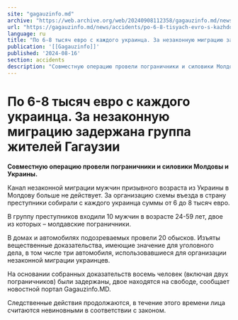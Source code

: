 ```yaml
---
site: "gagauzinfo.md"
archive: "https://web.archive.org/web/20240908112358/gagauzinfo.md/news/accidents/po-6-8-tisyach-evro-s-kazhdogo-ukraintsa-za-nezakonnuyu-migratsiyu-zaderzhana-gruppa-zhitelei-gagauzii"
url: "https://gagauzinfo.md/news/accidents/po-6-8-tisyach-evro-s-kazhdogo-ukraintsa-za-nezakonnuyu-migratsiyu-zaderzhana-gruppa-zhitelei-gagauzii"
language: ru
title: "По 6-8 тысяч евро с каждого украинца. За незаконную миграцию задержана группа жителей Гагаузии"
publication: '[[Gagauzinfo]]'
published: '2024-08-16'
section: accidents
description: "Совместную операцию провели пограничники и силовики Молдовы и Украины."
---
```


# По 6-8 тысяч евро с каждого украинца. За незаконную миграцию задержана группа жителей Гагаузии

**Совместную операцию провели пограничники и силовики Молдовы и Украины.**

Канал незаконной миграции мужчин призывного возраста из Украины в Молдову больше не действует. За организацию схемы въезда в страну преступники собирали с каждого украинца суммы от 6 до 8 тысяч евро.

В группу преступников входили 10 мужчин в возрасте 24-59 лет, двое из которых – молдавские пограничники.

В домах и автомобилях подозреваемых провели 20 обысков. Изъяты вещественные доказательства, имеющие значение для уголовного дела, в том числе три автомобиля, использовавшиеся для организации незаконной миграции украинцев.

На основании собранных доказательств восемь человек (включая двух пограничников) были задержаны, двое находятся на свободе, сообщает новостной портал Gagauzinfo.MD.

Следственные действия продолжаются, в течение этого времени лица считаются невиновными в соответствии с законом.